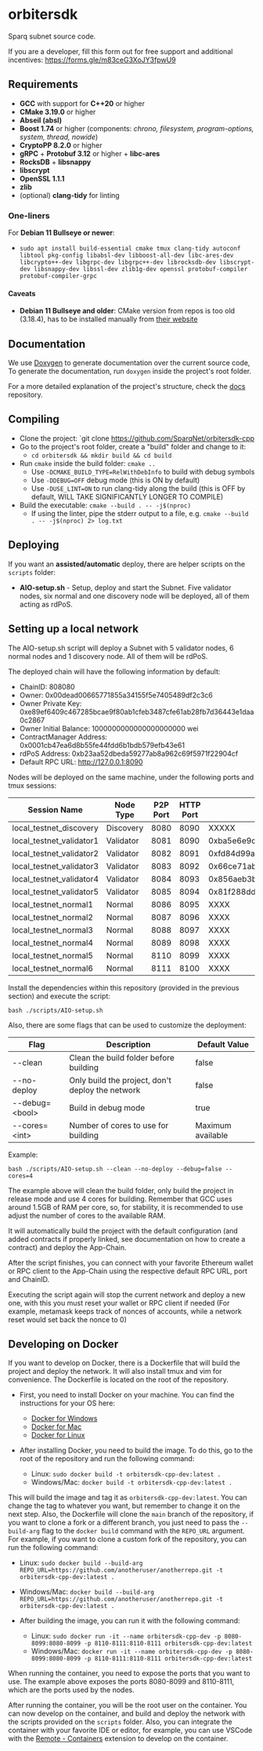 # orbitersdk

Sparq subnet source code.

If you are a developer, fill this form out for free support and additional incentives: https://forms.gle/m83ceG3XoJY3fpwU9

## Requirements
* **GCC** with support for **C++20** or higher
* **CMake 3.19.0** or higher
* **Abseil (absl)**
* **Boost 1.74** or higher (components: *chrono, filesystem, program-options, system, thread, nowide*)
* **CryptoPP 8.2.0** or higher
* **gRPC** + **Protobuf 3.12** or higher + **libc-ares**
* **RocksDB** + **libsnappy**
* **libscrypt**
* **OpenSSL 1.1.1**
* **zlib**
* (optional) **clang-tidy** for linting

### One-liners

For **Debian 11 Bullseye or newer**:
* `sudo apt install build-essential cmake tmux clang-tidy autoconf libtool pkg-config libabsl-dev libboost-all-dev libc-ares-dev libcrypto++-dev libgrpc-dev libgrpc++-dev librocksdb-dev libscrypt-dev libsnappy-dev libssl-dev zlib1g-dev openssl protobuf-compiler protobuf-compiler-grpc`

#### Caveats

* **Debian 11 Bullseye and older**: CMake version from repos is too old (3.18.4), has to be installed manually from [their website](https://cmake.org/download)

## Documentation

We use [Doxygen](https://www.doxygen.nl/index.html) to generate documentation over the current source code, To generate the documentation, run `doxygen` inside the project's root folder.

For a more detailed explanation of the project's structure, check the [docs](https://github.com/SparqNet/sparq-docs/tree/main/Sparq_en-US) repository.

## Compiling
* Clone the project: `git clone https://github.com/SparqNet/orbitersdk-cpp
* Go to the project's root folder, create a "build" folder and change to it:
  * `cd orbitersdk && mkdir build && cd build`
* Run `cmake` inside the build folder: `cmake ..`
  * Use `-DCMAKE_BUILD_TYPE=RelWithDebInfo` to build with debug symbols
  * Use `-DDEBUG=OFF` debug mode (this is ON by default)
  * Use `-DUSE_LINT=ON` to run clang-tidy along the build (this is OFF by default, WILL TAKE SIGNIFICANTLY LONGER TO COMPILE)
* Build the executable: `cmake --build . -- -j$(nproc)`
  * If using the linter, pipe the stderr output to a file, e.g. `cmake --build . -- -j$(nproc) 2> log.txt`

## Deploying

If you want an **assisted/automatic** deploy, there are helper scripts on the `scripts` folder:

* **AIO-setup.sh** - Setup, deploy and start the Subnet. Five validator nodes, six normal and one discovery node will be deployed, all of them acting as rdPoS.

## Setting up a local network

The AIO-setup.sh script will deploy a Subnet with 5 validator nodes, 6 normal nodes and 1 discovery node. All of them will be rdPoS.

The deployed chain will have the following information by default:

- ChainID: 808080
- Owner: 0x00dead00665771855a34155f5e7405489df2c3c6
- Owner Private Key: 0xe89ef6409c467285bcae9f80ab1cfeb3487cfe61ab28fb7d36443e1daa0c2867
- Owner Initial Balance: 1000000000000000000000 wei
- ContractManager Address: 0x0001cb47ea6d8b55fe44fdd6b1bdb579efb43e61
- rdPoS Address: 0xb23aa52dbeda59277ab8a962c69f5971f22904cf
- Default RPC URL: http://127.0.0.1:8090

Nodes will be deployed on the same machine, under the following ports and tmux sessions:

| Session Name             | Node Type | P2P Port | HTTP Port | Validator Key                                                      |
|--------------------------|-----------|----------|-----------|--------------------------------------------------------------------|
| local_testnet_discovery  | Discovery | 8080     | 8090      | XXXXX                                                              |
| local_testnet_validator1 | Validator | 8081     | 8090      | 0xba5e6e9dd9cbd263969b94ee385d885c2d303dfc181db2a09f6bf19a7ba26759 |
| local_testnet_validator2 | Validator | 8082     | 8091      | 0xfd84d99aa18b474bf383e10925d82194f1b0ca268e7a339032679d6e3a201ad4 |
| local_testnet_validator3 | Validator | 8083     | 8092      | 0x66ce71abe0b8acd92cfd3965d6f9d80122aed9b0e9bdd3dbe018230bafde5751 |
| local_testnet_validator4 | Validator | 8084     | 8093      | 0x856aeb3b9c20a80d1520a2406875f405d336e09475f43c478eb4f0dafb765fe7 |
| local_testnet_validator5 | Validator | 8085     | 8094      | 0x81f288dd776f4edfe256d34af1f7d719f511559f19115af3e3d692e741faadc6 |
| local_testnet_normal1    | Normal    | 8086     | 8095      | XXXX                                                               |
| local_testnet_normal2    | Normal | 8087     | 8096      | XXXX |
| local_testnet_normal3    | Normal | 8088     | 8097      | XXXX |
| local_testnet_normal4    | Normal | 8089     | 8098      | XXXX |
| local_testnet_normal5    | Normal | 8110     | 8099      | XXXX |
| local_testnet_normal6    | Normal | 8111     | 8100      | XXXX |


Install the dependencies within this repository (provided in the previous section) and execute the script:

```bash ./scripts/AIO-setup.sh```

Also, there are some flags that can be used to customize the deployment:

| Flag | Description | Default Value |
|------|-------------|---------------|
| --clean | Clean the build folder before building | false |
| --no-deploy | Only build the project, don't deploy the network | false |
| --debug=\<bool\> | Build in debug mode | true |
| --cores=\<int\> | Number of cores to use for building | Maximum available |

Example:

```bash ./scripts/AIO-setup.sh --clean --no-deploy --debug=false --cores=4```

The example above will clean the build folder, only build the project in release mode and use 4 cores for building. Remember that GCC uses around 1.5GB of RAM per core, so, for stability, it is recommended to use adjust the number of cores to the available RAM.

It will automatically build the project with the default configuration (and added contracts if properly linked, see documentation on how to create a contract) and deploy the App-Chain.

After the script finishes, you can connect with your favorite Ethereum wallet or RPC client to the App-Chain using the respective default RPC URL, port and ChainID.

Executing the script again will stop the current network and deploy a new one, with this you must reset your wallet or RPC client if needed (For example, metamask keeps track of nonces of accounts, while a network reset would set back the nonce to 0)

## Developing on Docker

If you want to develop on Docker, there is a Dockerfile that will build the project and deploy the network. It will also install tmux and vim for convenience. The Dockerfile is located on the root of the repository.

* First, you need to install Docker on your machine. You can find the instructions for your OS here:
  * [Docker for Windows](https://docs.docker.com/docker-for-windows/install/)
  * [Docker for Mac](https://docs.docker.com/docker-for-mac/install/)
  * [Docker for Linux](https://docs.docker.com/desktop/install/linux-install/)
  
* After installing Docker, you need to build the image. To do this, go to the root of the repository and run the following command:
  
  * Linux: `sudo docker build -t orbitersdk-cpp-dev:latest .`
  * Windows/Mac: `docker build -t orbitersdk-cpp-dev:latest .`

This will build the image and tag it as `orbitersdk-cpp-dev:latest`. You can change the tag to whatever you want, but remember to change it on the next step. Also, the Dockerfile will clone the `main` branch of the repository, if you want to clone a fork or a different branch, you just need to pass the `--build-arg` flag to the `docker build` command with the `REPO_URL` argument. For example, if you want to clone a custom fork of the repository, you can run the following command:

  * Linux: `sudo docker build --build-arg REPO_URL=https://github.com/anotheruser/anotherrepo.git -t orbitersdk-cpp-dev:latest .`
  * Windows/Mac: `docker build --build-arg REPO_URL=https://github.com/anotheruser/anotherrepo.git -t orbitersdk-cpp-dev:latest .`

* After building the image, you can run it with the following command:

  * Linux: `sudo docker run -it --name orbitersdk-cpp-dev -p 8080-8099:8080-8099 -p 8110-8111:8110-8111 orbitersdk-cpp-dev:latest`
  * Windows/Mac: `docker run -it --name orbitersdk-cpp-dev -p 8080-8099:8080-8099 -p 8110-8111:8110-8111 orbitersdk-cpp-dev:latest`

When running the container, you need to expose the ports that you want to use. The example above exposes the ports 8080-8099 and 8110-8111, which are the ports used by the nodes.

After running the container, you will be the root user on the container. You can now develop on the container, and build and deploy the network with the scripts provided on the `scripts` folder. Also, you can integrate the container with your favorite IDE or editor, for example, you can use VSCode with the [Remote - Containers](https://marketplace.visualstudio.com/items?itemName=ms-vscode-remote.remote-containers) extension to develop on the container.

